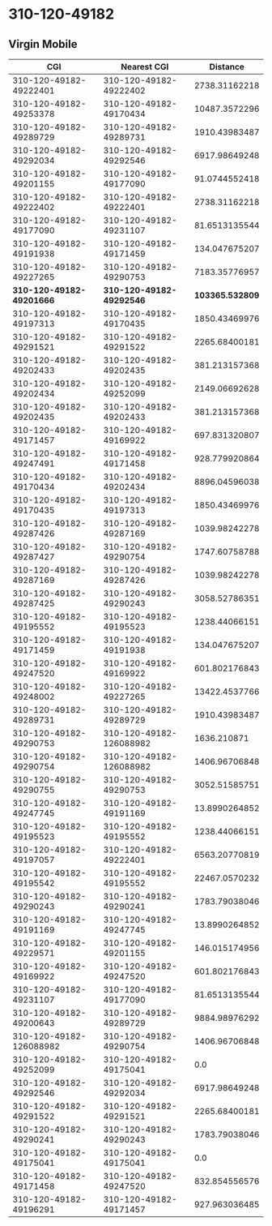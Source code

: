 # 310-120-49182
## Virgin Mobile


| CGI | Nearest CGI | Distance |
|-----|-------------|----------|
| 310-120-49182-49222401 | 310-120-49182-49222402 | 2738.31162218 |
| 310-120-49182-49253378 | 310-120-49182-49170434 | 10487.3572296 |
| 310-120-49182-49289729 | 310-120-49182-49289731 | 1910.43983487 |
| 310-120-49182-49292034 | 310-120-49182-49292546 | 6917.98649248 |
| 310-120-49182-49201155 | 310-120-49182-49177090 | 91.0744552418 |
| 310-120-49182-49222402 | 310-120-49182-49222401 | 2738.31162218 |
| 310-120-49182-49177090 | 310-120-49182-49231107 | 81.6513135544 |
| 310-120-49182-49191938 | 310-120-49182-49171459 | 134.047675207 |
| 310-120-49182-49227265 | 310-120-49182-49290753 | 7183.35776957 |
| **310-120-49182-49201666** | **310-120-49182-49292546** | **103365.532809** |
| 310-120-49182-49197313 | 310-120-49182-49170435 | 1850.43469976 |
| 310-120-49182-49291521 | 310-120-49182-49291522 | 2265.68400181 |
| 310-120-49182-49202433 | 310-120-49182-49202435 | 381.213157368 |
| 310-120-49182-49202434 | 310-120-49182-49252099 | 2149.06692628 |
| 310-120-49182-49202435 | 310-120-49182-49202433 | 381.213157368 |
| 310-120-49182-49171457 | 310-120-49182-49169922 | 697.831320807 |
| 310-120-49182-49247491 | 310-120-49182-49171458 | 928.779920864 |
| 310-120-49182-49170434 | 310-120-49182-49202434 | 8896.04596038 |
| 310-120-49182-49170435 | 310-120-49182-49197313 | 1850.43469976 |
| 310-120-49182-49287426 | 310-120-49182-49287169 | 1039.98242278 |
| 310-120-49182-49287427 | 310-120-49182-49290754 | 1747.60758788 |
| 310-120-49182-49287169 | 310-120-49182-49287426 | 1039.98242278 |
| 310-120-49182-49287425 | 310-120-49182-49290243 | 3058.52786351 |
| 310-120-49182-49195552 | 310-120-49182-49195523 | 1238.44066151 |
| 310-120-49182-49171459 | 310-120-49182-49191938 | 134.047675207 |
| 310-120-49182-49247520 | 310-120-49182-49169922 | 601.802176843 |
| 310-120-49182-49248002 | 310-120-49182-49227265 | 13422.4537766 |
| 310-120-49182-49289731 | 310-120-49182-49289729 | 1910.43983487 |
| 310-120-49182-49290753 | 310-120-49182-126088982 | 1636.210871 |
| 310-120-49182-49290754 | 310-120-49182-126088982 | 1406.96706848 |
| 310-120-49182-49290755 | 310-120-49182-49290753 | 3052.51585751 |
| 310-120-49182-49247745 | 310-120-49182-49191169 | 13.8990264852 |
| 310-120-49182-49195523 | 310-120-49182-49195552 | 1238.44066151 |
| 310-120-49182-49197057 | 310-120-49182-49222401 | 6563.20770819 |
| 310-120-49182-49195542 | 310-120-49182-49195552 | 22467.0570232 |
| 310-120-49182-49290243 | 310-120-49182-49290241 | 1783.79038046 |
| 310-120-49182-49191169 | 310-120-49182-49247745 | 13.8990264852 |
| 310-120-49182-49229571 | 310-120-49182-49201155 | 146.015174956 |
| 310-120-49182-49169922 | 310-120-49182-49247520 | 601.802176843 |
| 310-120-49182-49231107 | 310-120-49182-49177090 | 81.6513135544 |
| 310-120-49182-49200643 | 310-120-49182-49289729 | 9884.98976292 |
| 310-120-49182-126088982 | 310-120-49182-49290754 | 1406.96706848 |
| 310-120-49182-49252099 | 310-120-49182-49175041 | 0.0 |
| 310-120-49182-49292546 | 310-120-49182-49292034 | 6917.98649248 |
| 310-120-49182-49291522 | 310-120-49182-49291521 | 2265.68400181 |
| 310-120-49182-49290241 | 310-120-49182-49290243 | 1783.79038046 |
| 310-120-49182-49175041 | 310-120-49182-49175041 | 0.0 |
| 310-120-49182-49171458 | 310-120-49182-49247520 | 832.854556576 |
| 310-120-49182-49196291 | 310-120-49182-49171457 | 927.963036485 |
